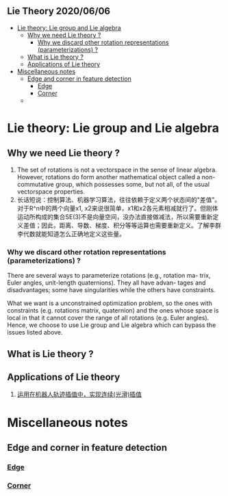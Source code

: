 Lie Theory 
2020/06/06 
--- 

- [Lie theory: Lie group and Lie algebra](#lie-theory-lie-group-and-lie-algebra)
  - [Why we need Lie theory ?](#why-we-need-lie-theory-)
    - [Why we discard other rotation representations (parameterizations) ?](#why-we-discard-other-rotation-representations-parameterizations-)
  - [What is Lie theory ?](#what-is-lie-theory-)
  - [Applications of Lie theory](#applications-of-lie-theory)
- [Miscellaneous notes](#miscellaneous-notes)
  - [Edge and corner in feature detection](#edge-and-corner-in-feature-detection)
    - [Edge](#edge)
    - [Corner](#corner)
  - [](#)

# Lie theory: Lie group and Lie algebra
## Why we need Lie theory ? 
1. The set of rotations is not a vectorspace in the sense of linear algebra. However, rotations do form another mathematical object called a non-commutative group, which possesses some, but not all, of the usual vectorspace properties.
2. 长话短说：控制算法、机器学习算法，往往依赖于定义两个状态间的"差值"。对于R^n中的两个向量x1, x2来说很简单，x1和x2各元素相减就行了。但刚体运动所构成的集合SE(3)不是向量空间，没办法直接做减法，所以需要重新定义差值；因此，距离、导数、梯度、积分等等运算也需要重新定义。了解李群李代数就能知道怎么正确地定义这些量。

### Why we discard other rotation representations (parameterizations) ?
There are several ways to parameterize rotations (e.g., rotation ma- trix, Euler angles, unit-length quaternions). They all have advan- tages and disadvantages; some have singularities while the others have constraints.

What we want is a unconstrained optimization problem, so the ones with constraints (e.g. rotations matrix, quaternion) and the ones whose space is local in that it cannot cover the range of all rotations (e.g. Euler angles). Hence, we choose to use Lie group and Lie algebra which can bypass the issues listed above.

## What is Lie theory ?

## Applications of Lie theory 
1. [运用在机器人轨迹插值中，实现连续(光滑)插值](https://zhuanlan.zhihu.com/p/110006284)


# Miscellaneous notes
## Edge and corner in feature detection 
### [Edge](https://computervision.fandom.com/wiki/Edge)
### [Corner](https://computervision.fandom.com/wiki/Corner_detection)

## 